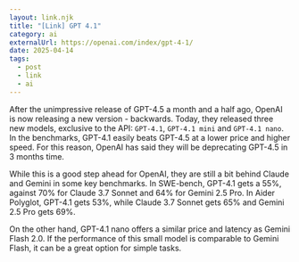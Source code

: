 ```yaml
---
layout: link.njk
title: "[Link] GPT 4.1"
category: ai
externalUrl: https://openai.com/index/gpt-4-1/
date: 2025-04-14
tags:
  - post
  - link
  - ai
---
```


After the unimpressive release of GPT-4.5 a month and a half ago, OpenAI is now releasing a new version - backwards. Today, they released three new models, exclusive to the API: `GPT-4.1`, `GPT-4.1 mini` and `GPT-4.1 nano`. In the benchmarks, GPT-4.1 easily beats GPT-4.5 at a lower price and higher speed. For this reason, OpenAI has said they will be deprecating GPT-4.5 in 3 months time.

While this is a good step ahead for OpenAI, they are still a bit behind Claude and Gemini in some key benchmarks. In SWE-bench, GPT-4.1 gets a 55%, against 70% for Claude 3.7 Sonnet and 64% for Gemini 2.5 Pro. In Aider Polyglot, GPT-4.1 gets 53%, while Claude 3.7 Sonnet gets 65% and Gemini 2.5 Pro gets 69%.


On the other hand, GPT-4.1 nano offers a similar price and latency as Gemini Flash 2.0. If the performance of this small model is comparable to Gemini Flash, it can be a great option for simple tasks.
